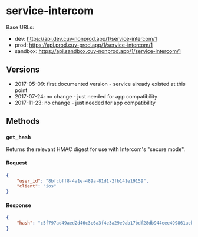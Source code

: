 # service-intercom

Base URLs:

- dev: https://api.dev.cuv-nonprod.app/1/service-intercom/1
- prod: https://api.prod.cuv-prod.app/1/service-intercom/1
- sandbox: https://api.sandbox.cuv-nonprod.app/1/service-intercom/1

## Versions

- 2017-05-09: first documented version - service already existed at this point
- 2017-07-24: no change - just needed for app compatibility
- 2017-11-23: no change - just needed for app compatibility

## Methods

### `get_hash`

Returns the relevant HMAC digest for use with Intercom's "secure mode".

#### Request

```json
{
	"user_id": "8bfcbff8-4a1e-489a-81d1-2fb141e19159",
	"client": "ios"
}
```

#### Response

```json
{
	"hash": "c5f797ad49aed2d46c3c6a3f4e3a29e9ab17bdf28db944eee499861aeb22e09e"
}
```

